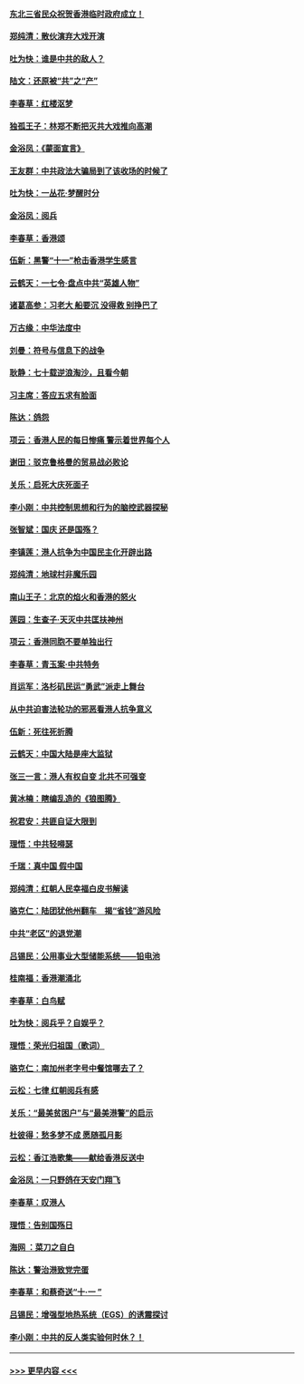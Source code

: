 #### [东北三省民众祝贺香港临时政府成立！](../pages/nsc993/n11571215.md?t=10061444) 
#### [郑纯清：散伙演弃大戏开演](../pages/nsc993/n11570826.md?t=10061444) 
#### [吐为快：谁是中共的敌人？](../pages/nsc993/n11570817.md?t=10061444) 
#### [陆文：还原被“共”之“产”](../pages/nsc993/n11570798.md?t=10061444) 
#### [李春草：红楼沤梦](../pages/nsc993/n11569673.md?t=10061444) 
#### [独孤王子：林郑不断把灭共大戏推向高潮](../pages/nsc993/n11569381.md?t=10061444) 
#### [金浴凤：《蒙面宣言》](../pages/nsc993/n11569368.md?t=10061444) 
#### [王友群：中共政法大骗局到了该收场的时候了](../pages/nsc993/n11568940.md?t=10061444) 
#### [吐为快：一丛花‧梦醒时分](../pages/nsc993/n11567491.md?t=10061444) 
#### [金浴凤：阅兵](../pages/nsc993/n11567454.md?t=10061444) 
#### [李春草：香港颂](../pages/nsc993/n11567444.md?t=10061444) 
#### [伍新：黑警“十一”枪击香港学生感言](../pages/nsc993/n11567426.md?t=10061444) 
#### [云鹤天：一七令‧盘点中共“英雄人物”](../pages/nsc993/n11567091.md?t=10061444) 
#### [诸葛高参：习老大 船要沉 没得救 别挣巴了](../pages/nsc993/n11566976.md?t=10061444) 
#### [万古缘：中华法度中](../pages/nsc993/n11566726.md?t=10061444) 
#### [刘曼：符号与信息下的战争](../pages/nsc993/n11564655.md?t=10061444) 
#### [耿静：七十载逆浪淘沙，且看今朝](../pages/nsc993/n11564520.md?t=10061444) 
#### [习主席：答应五求有脸面](../pages/nsc993/n11563953.md?t=10061444) 
#### [陈达：鸽怨](../pages/nsc993/n11561879.md?t=10061444) 
#### [项云：香港人民的每日惨痛  警示着世界每个人](../pages/nsc993/n11559273.md?t=10061444) 
#### [谢田：驳克鲁格曼的贸易战必败论](../pages/nsc993/n11555840.md?t=10061444) 
#### [关乐：启死大庆死面子](../pages/nsc993/n11556823.md?t=10061444) 
#### [李小刚：中共控制思想和行为的脑控武器探秘](../pages/nsc993/n11556776.md?t=10061444) 
#### [张智斌：国庆  还是国殇？](../pages/nsc993/n11556617.md?t=10061444) 
#### [李镇莲：港人抗争为中国民主化开辟出路](../pages/nsc993/n11556570.md?t=10061444) 
#### [郑纯清：地球村非魔乐园](../pages/nsc993/n11555415.md?t=10061444) 
#### [南山王子：北京的焰火和香港的怒火](../pages/nsc993/n11555318.md?t=10061444) 
#### [莲园：生查子·天灭中共匡扶神州](../pages/nsc993/n11555302.md?t=10061444) 
#### [项云：香港同胞不要单独出行](../pages/nsc993/n11555276.md?t=10061444) 
#### [李春草：青玉案‧中共特务](../pages/nsc993/n11552356.md?t=10061444) 
#### [肖运军：洛杉矶民运“勇武”派走上舞台](../pages/nsc993/n11551595.md?t=10061444) 
#### [从中共迫害法轮功的邪恶看港人抗争意义](../pages/nsc993/n11540858.md?t=10061444) 
#### [伍新：死往死折腾](../pages/nsc993/n11550174.md?t=10061444) 
#### [云鹤天：中国大陆是座大监狱](../pages/nsc993/n11550155.md?t=10061444) 
#### [张三一言：港人有权自变 北共不可强变](../pages/nsc993/n11550132.md?t=10061444) 
#### [黄冰楠：瞎编乱造的《狼图腾》](../pages/nsc993/n11550082.md?t=10061444) 
#### [祝君安：共匪自证大限到](../pages/nsc993/n11550041.md?t=10061444) 
#### [理悟：中共轻嘚瑟](../pages/nsc993/n11547978.md?t=10061444) 
#### [千瑞：真中国 假中国](../pages/nsc993/n11547865.md?t=10061444) 
#### [郑纯清：红朝人民幸福白皮书解读](../pages/nsc993/n11547499.md?t=10061444) 
#### [骆克仁：陆团犹他州翻车　揭“省钱”游风险](../pages/nsc993/n11546977.md?t=10061444) 
#### [中共“老区”的退党潮](../pages/nsc993/n11545995.md?t=10061444) 
#### [吕锡民：公用事业大型储能系统——铅电池](../pages/nsc993/n11545701.md?t=10061444) 
#### [桂南福：香港潮涌北](../pages/nsc993/n11545682.md?t=10061444) 
#### [李春草：白鸟赋](../pages/nsc993/n11545663.md?t=10061444) 
#### [吐为快：阅兵乎？自娱乎？](../pages/nsc993/n11545625.md?t=10061444) 
#### [理悟：荣光归祖国（歌词）](../pages/nsc993/n11545616.md?t=10061444) 
#### [骆克仁：南加州老字号中餐馆哪去了？](../pages/nsc993/n11545120.md?t=10061444) 
#### [云松：七律 红朝阅兵有感](../pages/nsc993/n11542394.md?t=10061444) 
#### [关乐：“最美贫困户”与“最美港警”的启示](../pages/nsc993/n11542252.md?t=10061444) 
#### [杜彼得：愁多梦不成 愿随孤月影](../pages/nsc993/n11540296.md?t=10061444) 
#### [云松：香江浩歌集——献给香港反送中](../pages/nsc993/n11540149.md?t=10061444) 
#### [金浴凤：一只野鸽在天安门翔飞](../pages/nsc993/n11540280.md?t=10061444) 
#### [李春草：叹港人](../pages/nsc993/n11540119.md?t=10061444) 
#### [理悟：告别国殇日](../pages/nsc993/n11539610.md?t=10061444) 
#### [海网 ：菜刀之自白](../pages/nsc993/n11539597.md?t=10061444) 
#### [陈达：警治港致党完蛋](../pages/nsc993/n11538127.md?t=10061444) 
#### [李春草：和蔡奇送“十·一 ”](../pages/nsc993/n11537810.md?t=10061444) 
#### [吕锡民：增强型地热系统（EGS）的诱震探讨](../pages/nsc993/n11537765.md?t=10061444) 
#### [李小刚：中共的反人类实验何时休？！](../pages/nsc993/n11537669.md?t=10061444) 

----
#### [ >>> 更早内容 <<< ](../indexes/nsc993-earlier.md)
